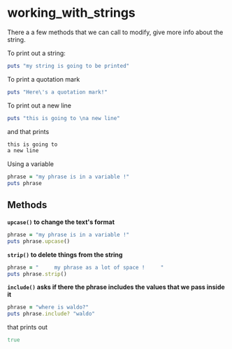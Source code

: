 # working_with_strings

There a a few methods that we can call to modify, give more info about the string.

To print out a string:

```ruby
puts "my string is going to be printed"
```

To print a quotation mark

```ruby
puts "Here\'s a quotation mark!"
```

To print out a new line

```ruby
puts "this is going to \na new line"
```

and that prints

```ruby
this is going to
a new line
```

Using a variable

```ruby
phrase = "my phrase is in a variable !"
puts phrase
```

## Methods

**`upcase()` to change the text's format**

```ruby
phrase = "my phrase is in a variable !"
puts phrase.upcase()
```

**`strip()` to delete things from the string**

```ruby
phrase = "     my phrase as a lot of space !     "
puts phrase.strip()
```

**`include()` asks if there the phrase includes the values that we pass inside it**

```ruby
phrase = "where is waldo?"
puts phrase.include? "waldo"
```

that prints out

```ruby
true
```
